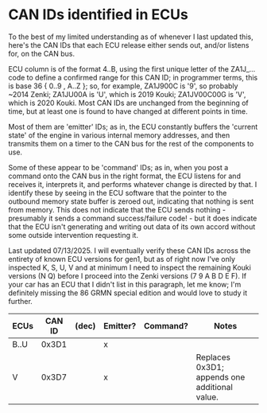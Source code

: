 # CAN IDs identified in ECUs

To the best of my limited understanding as of whenever I last updated this, here's the CAN IDs that each ECU release either sends out, and/or listens for, on the CAN bus.

ECU column is of the format 4..B, using the first unique letter of the ZA1J_... code to define a confirmed range for this CAN ID; in programmer terms, this is base 36 { 0..9 , A..Z }; so, for example, ZA1J900C is '9', so probably ~2014 Zenki; ZA1JU00A is 'U', which is 2019 Kouki; ZA1JV00C00G is 'V', which is 2020 Kouki. Most CAN IDs are unchanged from the beginning of time, but at least one is found to have changed at different points in time.

Most of them are 'emitter' IDs; as in, the ECU constantly buffers the 'current state' of the engine in various internal memory addresses, and then transmits them on a timer to the CAN bus for the rest of the components to use.

Some of these appear to be 'command' IDs; as in, when you post a command onto the CAN bus in the right format, the ECU listens for and receives it, interprets it, and performs whatever change is directed by that. I identify these by seeing in the ECU software that the pointer to the outbound memory state buffer is zeroed out, indicating that nothing is sent from memory. This does not indicate that the ECU sends nothing - presumably it sends a command success/failure code! - but it does indicate that the ECU isn't generating and writing out data of its own accord without some outside intervention requesting it.

Last updated 07/13/2025. I will eventually verify these CAN IDs across the entirety of known ECU versions for gen1, but as of right now I've only inspected K, S, U, V and at minimum I need to inspect the remaining Kouki versions (N Q) before I proceed into the Zenki versions (7 9 A B D E F). If your car has an ECU that I didn't list in this paragraph, let me know; I'm definitely missing the 86 GRMN special edition and would love to study it further.

| ECUs | CAN ID | (dec) | Emitter? | Command? | Notes |
| ---- | ------ | ----- | -------- | -------- | ----- |
| B..U | 0x3D1  |       | x        |          |  |
| V    | 0x3D7  |       | x        |          | Replaces 0x3D1; appends one additional value. |
